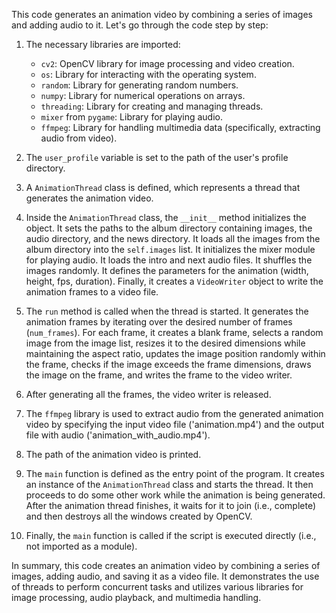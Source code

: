 This code generates an animation video by combining a series of images and adding audio to it. Let's go through the code step by step:

1.  The necessary libraries are imported:
    
    *   `cv2`: OpenCV library for image processing and video creation.
    *   `os`: Library for interacting with the operating system.
    *   `random`: Library for generating random numbers.
    *   `numpy`: Library for numerical operations on arrays.
    *   `threading`: Library for creating and managing threads.
    *   `mixer` from `pygame`: Library for playing audio.
    *   `ffmpeg`: Library for handling multimedia data (specifically, extracting audio from video).
2.  The `user_profile` variable is set to the path of the user's profile directory.
    
3.  A `AnimationThread` class is defined, which represents a thread that generates the animation video.
    
4.  Inside the `AnimationThread` class, the `__init__` method initializes the object. It sets the paths to the album directory containing images, the audio directory, and the news directory. It loads all the images from the album directory into the `self.images` list. It initializes the mixer module for playing audio. It loads the intro and next audio files. It shuffles the images randomly. It defines the parameters for the animation (width, height, fps, duration). Finally, it creates a `VideoWriter` object to write the animation frames to a video file.
    
5.  The `run` method is called when the thread is started. It generates the animation frames by iterating over the desired number of frames (`num_frames`). For each frame, it creates a blank frame, selects a random image from the image list, resizes it to the desired dimensions while maintaining the aspect ratio, updates the image position randomly within the frame, checks if the image exceeds the frame dimensions, draws the image on the frame, and writes the frame to the video writer.
    
6.  After generating all the frames, the video writer is released.
    
7.  The `ffmpeg` library is used to extract audio from the generated animation video by specifying the input video file ('animation.mp4') and the output file with audio ('animation\_with\_audio.mp4').
    
8.  The path of the animation video is printed.
    
9.  The `main` function is defined as the entry point of the program. It creates an instance of the `AnimationThread` class and starts the thread. It then proceeds to do some other work while the animation is being generated. After the animation thread finishes, it waits for it to join (i.e., complete) and then destroys all the windows created by OpenCV.
    
10.  Finally, the `main` function is called if the script is executed directly (i.e., not imported as a module).
    

In summary, this code creates an animation video by combining a series of images, adding audio, and saving it as a video file. It demonstrates the use of threads to perform concurrent tasks and utilizes various libraries for image processing, audio playback, and multimedia handling.

